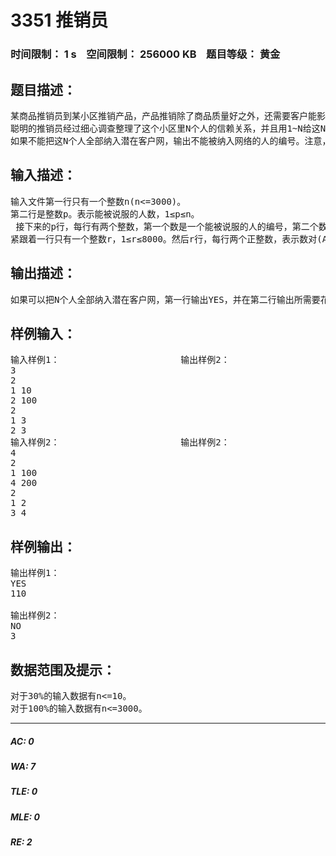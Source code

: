 # 3351 推销员   
### 时间限制： 1 s&nbsp;&nbsp;&nbsp;&nbsp;空间限制： 256000 KB&nbsp;&nbsp;&nbsp;&nbsp;题目等级： 黄金  
## 题目描述：  

<pre>
某商品推销员到某小区推销产品，产品推销除了商品质量好之外，还需要客户能影响和带动身边信赖他的人也购买，如果A购买了产品，那么信赖A的B就有可能也购买，那么信赖B的C就也可能成为潜在客户。依据这种信赖关系，就可能构成一个庞大的潜在客户网。
聪明的推销员经过细心调查整理了这个小区里N个人的信赖关系，并且用1~N给这N个人编号。另外，这N个人中有P个潜在客户可能会被推销员直接说服购买产品，细心的推销员还估算了说服每个人具体需要花费的时间，那么请你帮推销员计算一下他最少需要花费多长时间来建立起这N个人的潜在客户网？
如果不能把这N个人全部纳入潜在客户网，输出不能被纳入网络的人的编号。注意，信赖关系不一定是相互的啊！
</pre>
  
  
## 输入描述：  

<pre>
输入文件第一行只有一个整数n(n<=3000)。
第二行是整数p。表示能被说服的人数，1≤p≤n。
 接下来的p行，每行有两个整数，第一个数是一个能被说服的人的编号，第二个数表示他被说服需要花费的时间。这个数不超过20000个时间单位。
紧跟着一行只有一个整数r，1≤r≤8000。然后r行，每行两个正整数，表示数对(A, B)，B信赖A。
</pre>
  
  
## 输出描述：  

<pre>
如果可以把N个人全部纳入潜在客户网，第一行输出YES，并在第二行输出所需要花费的最少说服时间。否则输出NO，并在第二行输出不能纳入网络的人编号中，编号最小的。
</pre>
  
  
## 样例输入：  

<pre>
输入样例1：                       输出样例2：
3                                                                            YES
2                                                                            110
1 10
2 100
2
1 3
2 3
输入样例2：                       输出样例2：
4                                                                           NO
2                                                                           3
1 100
4 200
2
1 2
3 4
</pre>
  
  
## 样例输出：  

<pre>
输出样例1：
YES
110
 
输出样例2：
NO
3
</pre>
  
  
## 数据范围及提示：  

<pre>
对于30%的输入数据有n<=10。
对于100%的输入数据有n<=3000。
</pre>
  
  
***  

##### AC: 0  
##### WA: 7  
##### TLE: 0  
##### MLE: 0  
##### RE: 2  
